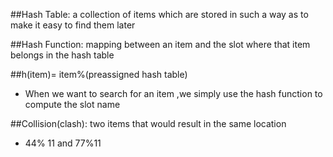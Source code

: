 ##Hash Table:
a collection of items which are stored in such a way as to make it easy to find them later

##Hash Function:
mapping between an item and the slot where that item belongs in the hash table

##h(item)= item%(preassigned hash table)
* When we want to search for an item ,we simply use the hash function to compute the slot name

##Collision(clash):
two items that would result in the same location
* 44% 11 and 77%11